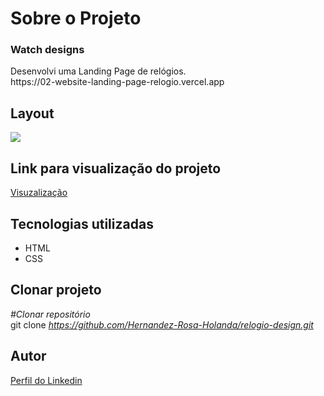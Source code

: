 <div>
  <h1>Sobre o Projeto</h1>

  <h3>Watch designs</h3> 
  <p>
    Desenvolvi uma Landing Page de relógios.
<br>https://02-website-landing-page-relogio.vercel.app</br>
  </p>
<h2>Layout</h2>

  <img src="https://user-images.githubusercontent.com/82759865/141126775-3a6758b9-852d-466c-9b9f-32aac977a411.gif">

 <h2>Link para visualização do projeto</h2>

<a href="https://relogio-design.vercel.app/">Visuzalização</a>  


<h2>Tecnologias utilizadas</h2>

<ul>
  <li>HTML
  <li>CSS
</ul>

<h2>Clonar projeto</h2>

<i>#Clonar repositório</i></br>
  git clone <i>https://github.com/Hernandez-Rosa-Holanda/relogio-design.git</i>

<h2>Autor</h2> 
<p>
<a href="https://www.linkedin.com/in/hernandez-rosa-de-holanda/">Perfil do Linkedin</a>
</p>
</div> 
